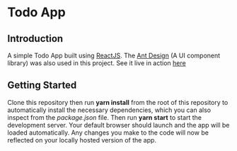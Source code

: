 # Todo App

## Introduction
A simple Todo App built using [ReactJS](https://reactjs.org/docs/getting-started.html). The [Ant Design](https://ant.design/) (A UI component library) was also used in this project. 
See it live in action [here](https://silly-engelbart-95c9db.netlify.app/)

## Getting Started
Clone this repository then run **yarn install** from the root of this repository to automatically install the necessary dependencies, which you can also inspect from the *package.json* file. Then run **yarn start** to start the development server. Your default browser should launch and the app will be loaded automatically. Any changes you make to the code will now be reflected on your locally hosted version of the app.

